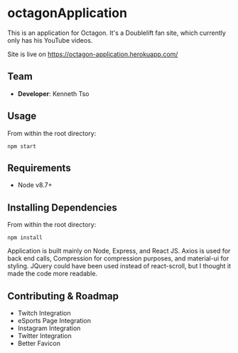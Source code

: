 # octagonApplication

This is an application for Octagon. It's a Doublelift fan site, which currently only has his 
YouTube videos.

Site is live on https://octagon-application.herokuapp.com/

## Team

  - __Developer__: Kenneth Tso

## Usage

From within the root directory:
```
npm start
```

## Requirements

- Node v8.7+

## Installing Dependencies

From within the root directory:
```
npm install
```
Application is built mainly on Node, Express, and React JS. Axios is used for back end calls, Compression
for compression purposes, and material-ui for styling.
JQuery could have been used instead of react-scroll, but I thought it made the code more readable.

## Contributing & Roadmap

  - Twitch Integration
  - eSports Page Integration
  - Instagram Integration
  - Twitter Integration
  - Better Favicon
  